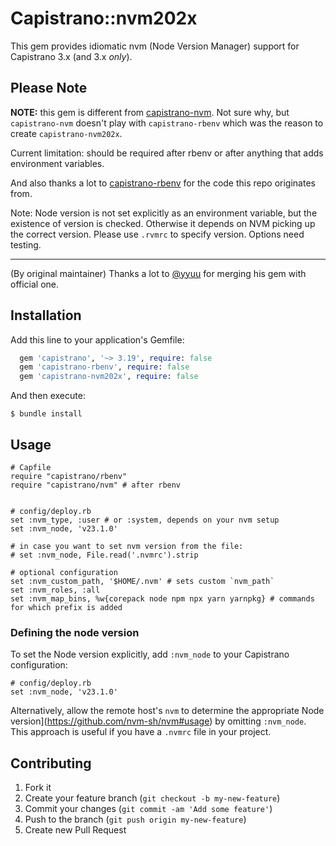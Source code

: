 # Capistrano::nvm202x

This gem provides idiomatic nvm (Node Version Manager) support for Capistrano 3.x (and 3.x *only*).

## Please Note

**NOTE:** this gem is different from [capistrano-nvm](https://github.com/koenpunt/capistrano-nvm). Not sure why, but `capistrano-nvm` doesn't play with `capistrano-rbenv` which was the reason to create `capistrano-nvm202x`.

Current limitation: should be required after rbenv or after anything that adds environment variables.

And also thanks a lot to [capistrano-rbenv](https://github.com/capistrano/rbenv) for the code this repo originates from.

Note: Node version is not set explicitly as an environment variable, but the existence of version is checked. Otherwise it depends on NVM picking up the correct version. Please use `.rvmrc` to specify version. Options need testing.

-----------------------------------

(By original maintainer) Thanks a lot to [@yyuu](https://github.com/yyuu) for merging his gem with official one.

## Installation

Add this line to your application's Gemfile:

~~~ruby
  gem 'capistrano', '~> 3.19', require: false
  gem 'capistrano-rbenv', require: false
  gem 'capistrano-nvm202x', require: false
~~~

And then execute:

    $ bundle install

## Usage

    # Capfile
    require "capistrano/rbenv"
    require "capistrano/nvm" # after rbenv


    # config/deploy.rb
    set :nvm_type, :user # or :system, depends on your nvm setup
    set :nvm_node, 'v23.1.0'

    # in case you want to set nvm version from the file:
    # set :nvm_node, File.read('.nvmrc').strip

    # optional configuration
    set :nvm_custom_path, '$HOME/.nvm' # sets custom `nvm_path`
    set :nvm_roles, :all
    set :nvm_map_bins, %w{corepack node npm npx yarn yarnpkg} # commands for which prefix is added

### Defining the node version

To set the Node version explicitly, add `:nvm_node` to your Capistrano configuration:

    # config/deploy.rb
    set :nvm_node, 'v23.1.0'

Alternatively, allow the remote host's `nvm` to determine the appropriate Node version](https://github.com/nvm-sh/nvm#usage) by omitting `:nvm_node`. This approach is useful if you have a `.nvmrc` file in your project.

## Contributing

1. Fork it
2. Create your feature branch (`git checkout -b my-new-feature`)
3. Commit your changes (`git commit -am 'Add some feature'`)
4. Push to the branch (`git push origin my-new-feature`)
5. Create new Pull Request
